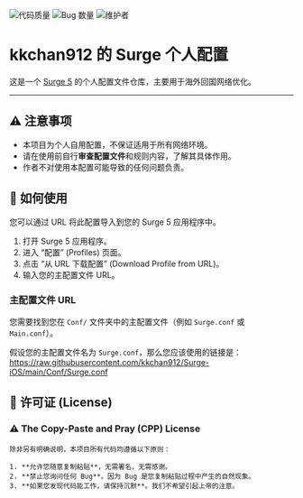 ![代码质量](https://img.shields.io/badge/Code_Quality-Spaghetti-red)
![Bug 数量](https://img.shields.io/badge/Bugs_Found-Too_Many_To_Count-orange)
![维护者](https://img.shields.io/badge/Maintained_By-Coffee_and_Tears-blue)

# kkchan912 的 Surge 个人配置

这是一个 [Surge 5](https://nssurge.com/) 的个人配置文件仓库，主要用于海外回国网络优化。

---

## ⚠️ 注意事项

* 本项目为个人自用配置，不保证适用于所有网络环境。
* 请在使用前自行**审查配置文件**和规则内容，了解其具体作用。
* 作者不对使用本配置可能导致的任何问题负责。

## 🚀 如何使用

您可以通过 URL 将此配置导入到您的 Surge 5 应用程序中。

1.  打开 Surge 5 应用程序。
2.  进入 “配置” (Profiles) 页面。
3.  点击 “从 URL 下载配置” (Download Profile from URL)。
4.  输入您的主配置文件 URL。

### 主配置文件 URL

您需要找到您在 `Conf/` 文件夹中的主配置文件（例如 `Surge.conf` 或 `Main.conf`）。

假设您的主配置文件名为 `Surge.conf`，那么您应该使用的链接是：https://raw.githubusercontent.com/kkchan912/Surge-iOS/main/Conf/Surge.conf

## 📜 许可证 (License)
### ⚠️ **The Copy-Paste and Pray (CPP) License**

```text
除非另有明确说明，本项目所有代码均遵循以下原则：

1. **允许您随意复制粘贴**，无需署名，无需感谢。
2. **禁止您询问任何 Bug**。因为 Bug 是您复制粘贴过程中产生的自然现象。
3. **如果您发现代码能工作，请保持沉默**。我们不希望引起上帝的注意。

